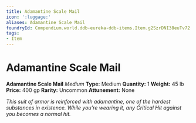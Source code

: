 ```yaml
---
title: Adamantine Scale Mail
icon: ':luggage:'
aliases: Adamantine Scale Mail
foundryId: Compendium.world.ddb-eureka-ddb-items.Item.g2SzrDNI38euTv72
tags:
- Item
---
```


# Adamantine Scale Mail

**Adamantine Scale Mail**
_Medium_
**Type:** Medium
**Quantity:** 1
**Weight:** 45 lb
**Price:** 400 gp
**Rarity:** Uncommon
**Attunement:** None

*This suit of armor is reinforced with adamantine, one of the hardest substances in existence. While you’re wearing it, any Critical Hit against you becomes a normal hit.*